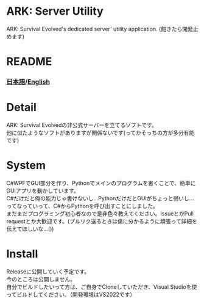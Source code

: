# ARK: Server Utility
ARK: Survival Evolved's dedicated server' utility application. (飽きたら開発止めます)

# README
### [日本語](https://github.com/nattyan-tv/ark-server-utility/README_JA.md)/[English](https://github.com/nattyan-tv/ark-server-utility/README.md)


# Detail
ARK: Survival Evolvedの非公式サーバーを立てるソフトです。  
他に似たようなソフトがありますが関係ないです(ってかそっちの方が多分有能です)

# System
C#WPFでGUI部分を作り、Pythonでメインのプログラムを書くことで、簡単にGUIアプリを動かしています。  
C#だけだと俺の能力じゃ書けないし...PythonだけだとGUIがちょっと弱いし...ってなっていって、C#からPythonを呼び出すことにしました。  
まだまだプログラミング初心者なので是非色々教えてください。IssueとかPull requestとか大歓迎です。(プルリク送るときは僕に分かるように頑張って詳細を伝えてほしいな...())

# Install
Releaseに公開していく予定です。  
今のところは公開しません。  
自分でビルドしたいって方は、ご自身でCloneしていただき、Visual Studioを使ってビルドしてください。（開発環境はVS2022です）

